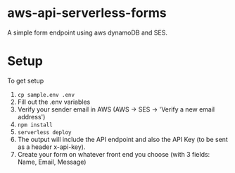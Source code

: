 # aws-api-serverless-forms
A simple form endpoint using aws dynamoDB and SES.

# Setup
To get setup 
1. ``cp sample.env .env``
2. Fill out the .env variables
3. Verify your sender email in AWS (AWS -> SES -> 'Verify a new email address')
4. ``npm install``
5. ``serverless deploy``
6. The output will include the API endpoint and also the API Key (to be sent as a header x-api-key).
7. Create your form on whatever front end you choose (with 3 fields: Name, Email, Message)
